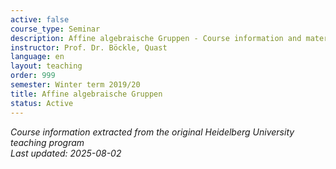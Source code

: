 ```yaml
---
active: false
course_type: Seminar
description: Affine algebraische Gruppen - Course information and materials.
instructor: Prof. Dr. Böckle, Quast
language: en
layout: teaching
order: 999
semester: Winter term 2019/20
title: Affine algebraische Gruppen
status: Active
---
```



*Course information extracted from the original Heidelberg University teaching program*  
*Last updated: 2025-08-02*